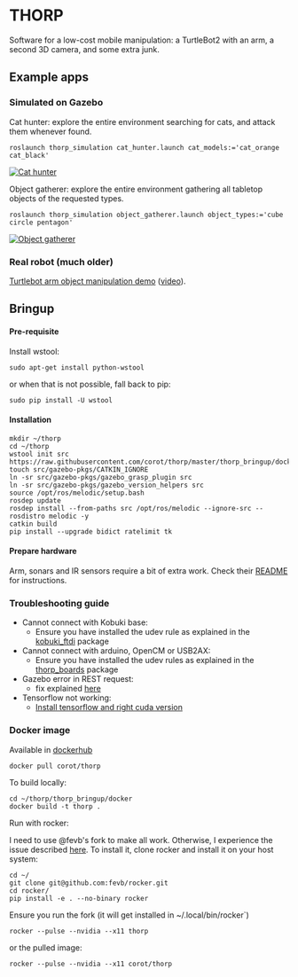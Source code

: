 THORP
=====

Software for a low-cost mobile manipulation: a TurtleBot2 with an arm, a second 3D camera, and some extra junk.

Example apps
------------

### Simulated on Gazebo

Cat hunter: explore the entire environment searching for cats, and attack them whenever found.
```
roslaunch thorp_simulation cat_hunter.launch cat_models:='cat_orange cat_black'
```

[![Cat hunter](https://user-images.githubusercontent.com/322610/121386461-fb111980-c984-11eb-92e3-0e59c733f789.png)](https://youtu.be/ieW3BQabwLo "Cat hunter")

Object gatherer: explore the entire environment gathering all tabletop objects of the requested types.
```
roslaunch thorp_simulation object_gatherer.launch object_types:='cube circle pentagon'
```
[![Object gatherer](https://user-images.githubusercontent.com/322610/121390421-51338c00-c988-11eb-9bbf-e89d588018cb.png)](https://youtu.be/tneMk6kRPHU "Object gatherer")


### Real robot (much older)

[Turtlebot arm object manipulation demo](https://github.com/corot/turtlebot_arm/tree/melodic-devel/turtlebot_arm_object_manipulation) ([video](https://drive.google.com/file/d/0BzYjlgbSZJSWaVRVQmVKTVczY00/view?usp=sharing)).

Bringup
-------

#### Pre-requisite ####

Install wstool:

```
sudo apt-get install python-wstool
```
or when that is not possible, fall back to pip:
```
sudo pip install -U wstool
```

#### Installation ####

```
mkdir ~/thorp
cd ~/thorp
wstool init src https://raw.githubusercontent.com/corot/thorp/master/thorp_bringup/docker/thorp.rosinstall
touch src/gazebo-pkgs/CATKIN_IGNORE
ln -sr src/gazebo-pkgs/gazebo_grasp_plugin src
ln -sr src/gazebo-pkgs/gazebo_version_helpers src
source /opt/ros/melodic/setup.bash
rosdep update
rosdep install --from-paths src /opt/ros/melodic --ignore-src --rosdistro melodic -y
catkin build
pip install --upgrade bidict ratelimit tk
```

#### Prepare hardware ####

Arm, sonars and IR sensors require a bit of extra work. Check their
[README](https://github.com/corot/thorp/tree/master/thorp_boards) for instructions.

### Troubleshooting guide
- Cannot connect with Kobuki base:
  - Ensure you have installed the udev rule as explained in the
    [kobuki_ftdi](https://github.com/yujinrobot/kobuki_core/tree/noetic/kobuki_ftdi) package 
- Cannot connect with arduino, OpenCM or USB2AX:
  - Ensure you have installed the udev rules as explained in the
    [thorp_boards](https://github.com/corot/thorp/tree/master/thorp_boards) package
- Gazebo error in REST request:
  - fix explained [here](https://answers.gazebosim.org//question/22263/error-in-rest-request-for-accessing-apiignitionorg)
- Tensorflow not working:
  - [Install tensorflow and right cuda version](https://www.tensorflow.org/install/gpu)

### Docker image

Available in [dockerhub](https://hub.docker.com/repository/docker/corot/thorp)

```
docker pull corot/thorp
```

To build locally:

```
cd ~/thorp/thorp_bringup/docker
docker build -t thorp .
```

Run with rocker:

I need to use @fevb's fork to make all work. Otherwise, I experience the issue described [here](https://answers.ros.org/question/301056/ros2-rviz-in-docker-container/).
To install it, clone rocker and install it on your host system:

```
cd ~/
git clone git@github.com:fevb/rocker.git
cd rocker/
pip install -e . --no-binary rocker
```

Ensure you run the fork (it will get installed in ~/.local/bin/rocker`)

```
rocker --pulse --nvidia --x11 thorp
```

or the pulled image:

```
rocker --pulse --nvidia --x11 corot/thorp
```

